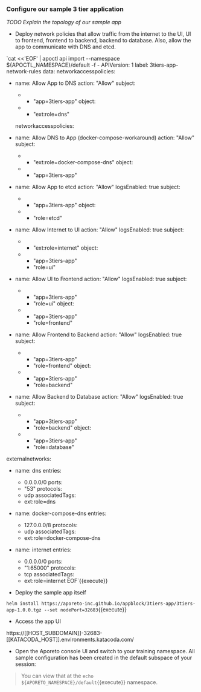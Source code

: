 ### Configure our sample 3 tier application

_TODO Explain the topology of our sample app_

* Deploy network policies that allow traffic from the internet to the UI, UI to frontend, frontend to backend, backend to database. Also, allow the app to communicate with DNS and etcd.

`cat <<'EOF' | apoctl api import --namespace ${APOCTL_NAMESPACE}/default -f -
APIVersion: 1
label: 3tiers-app-network-rules
data:
  networkaccesspolicies:
  - name: Allow App to DNS
    action: "Allow"
    subject:
    - - "app=3tiers-app"
    object:
    - - "ext:role=dns"

    networkaccesspolicies:
  - name: Allow DNS to App (docker-compose-workaround)
    action: "Allow"
    subject:
    - - "ext:role=docker-compose-dns"
    object:
    - - "app=3tiers-app"

  - name: Allow App to etcd
    action: "Allow"
    logsEnabled: true
    subject:
    - - "app=3tiers-app"
    object:
    - - "role=etcd"

  - name: Allow Internet to UI
    action: "Allow"
    logsEnabled: true
    subject:
    - - "ext:role=internet"
    object:
    - - "app=3tiers-app"
      - "role=ui"

  - name: Allow UI to Frontend
    action: "Allow"
    logsEnabled: true
    subject:
    - - "app=3tiers-app"
      - "role=ui"
    object:
    - - "app=3tiers-app"
      - "role=frontend"

  - name: Allow Frontend to Backend
    action: "Allow"
    logsEnabled: true
    subject:
    - - "app=3tiers-app"
      - "role=frontend"
    object:
    - - "app=3tiers-app"
      - "role=backend"

  - name: Allow Backend to Database
    action: "Allow"
    logsEnabled: true
    subject:
    - - "app=3tiers-app"
      - "role=backend"
    object:
    - - "app=3tiers-app"
      - "role=database"

  externalnetworks:
  - name: dns
    entries:
    - 0.0.0.0/0
    ports:
    - "53"
    protocols:
    - udp
    associatedTags:
    - ext:role=dns

  - name: docker-compose-dns
    entries:
    - 127.0.0.0/8
    protocols:
    - udp
    associatedTags:
    - ext:role=docker-compose-dns

  - name: internet
    entries:
    - 0.0.0.0/0
    ports:
    - "1:65000"
    protocols:
    - tcp
    associatedTags:
    - ext:role=internet
EOF`{{execute}}

* Deploy the sample app itself

`helm install https://aporeto-inc.github.io/appblock/3tiers-app/3tiers-app-1.0.0.tgz --set nodePort=32683`{{execute}}

* Access the app UI

https://[[HOST_SUBDOMAIN]]-32683-[[KATACODA_HOST]].environments.katacoda.com/

* Open the Aporeto console UI and switch to your training namespace. All sample configuration has been created in the default subspace of your session:

> You can view that at the `echo ${APORETO_NAMESPACE}/default`{{execute}} namespace.